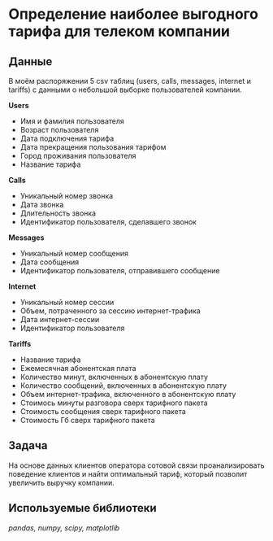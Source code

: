 # Определение наиболее выгодного тарифа для телеком компании

## Данные
В моём распоряжении 5 csv таблиц (users, calls, messages, internet и tariffs) с данными о небольшой выборке пользователей компании. 

**Users**
- Имя и фамилия пользователя 
- Возраст пользователя
- Дата подключения тарифа
- Дата прекращения пользования тарифом
- Город проживания пользователя
- Название тарифа

**Calls**
- Уникальный номер звонка
- Дата звонка
- Длительность звонка
- Идентификатор пользователя, сделавшего звонок

**Messages**
- Уникальный номер сообщения
- Дата сообщения
- Идентификатор пользователя, отправившего сообщение

**Internet**
- Уникальный номер сессии
- Объем, потраченного за сессию интернет-трафика
- Дата интернет-сессии
- Идентификатор пользователя

**Tariffs**
- Название тарифа
- Ежемесячная абонентская плата
- Количество минут, включенных в абонентскую плату
- Количество сообщений, включенных в абонентскую плату
- Объем интернет-трафика, включенного в абонентскую плату
- Стоимось минуты разговора сверх тарифного пакета
- Стоимость сообщения сверх тарифного пакета
- Стоимость Гб сверх тарифного пакета

## Задача
На основе данных клиентов оператора сотовой связи проанализировать поведение клиентов и найти оптимальный тариф, который позволит увеличить выручку компании.

## Используемые библиотеки
*pandas, numpy, scipy, matplotlib*

